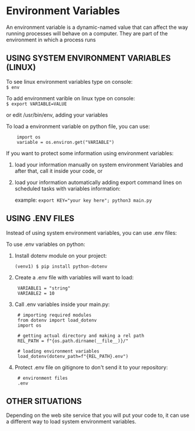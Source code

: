 # Environment Variables
An environment variable is a dynamic-named value that can affect 
the way running processes will behave on a computer. 
They are part of the environment in which a process runs

## USING SYSTEM ENVIRONMENT VARIABLES (LINUX)

To see linux environment variables type on console:<br>
`$ env`

To add environment varible on linux type on console:<br>
`$ export VARIABLE=VALUE`

or edit /usr/bin/env, adding your variables

To load a environment variable on python file, you can use:      

        import os
        variable = os.environ.get("VARIABLE")


If you want to protect some information using environment variables:

1. load your information manually on system environment Variables
    and after that, call it inside your code, or
    
2. load your information automatically adding export command lines on 
    scheduled tasks with variables information:
    
    example: `export KEY="your key here"; python3 main.py`

## USING .ENV FILES

Instead of using system environment variables, you can use .env files:

To use .env variables on python:
1. Install dotenv module on your project:
        
    `(venv1) $ pip install python-dotenv`

2. Create a .env file with variables will want to load:

        VARIABLE1 = "string"
        VARIABLE2 = 10

3. Call .env variables inside your main.py:
        

        # importing required modules
        from dotenv import load_dotenv
        import os

        # getting actual directory and making a rel path
        REL_PATH = f"{os.path.dirname(__file__)}/"

        # loading environment variables
        load_dotenv(dotenv_path=f"{REL_PATH}.env")


4. Protect .env file on gitignore to don't send it to your repository:
        

        # environment files
        .env


## OTHER SITUATIONS

Depending on the web site service that you will put your code to,
it can use a different way to load system environment variables.